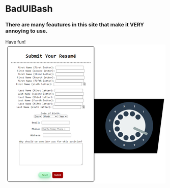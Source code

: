 # BadUIBash
### There are many feautures in this site that make it VERY annoying to use.
Have fun!
![alt text](/src/Preview.png)
